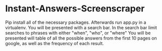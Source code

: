 Instant-Answers-Screenscraper
=============================
Pip install all of the necessary packages.
Afterwards run app.py in a virtualenv.
You will be presented with a search bar. 
In the search bar limit searches to phrases with either "when", "who", or "where"
You will be presented will table of all the possible answers from the first 10 pages on google, as well as the frequency of each result.
